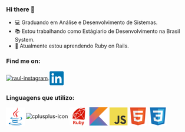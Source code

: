 ### Hi there 👋
- 💻 Graduando em Análise e Desenvolvimento de Sistemas.
- 📚 Estou trabalhando como Estágiario de Desenvolvimento na Brasil System.
- 🌱 Atualmente estou aprendendo Ruby on Rails.

### Find me on:
<a href="https://www.instagram.com/raull_oliiveira/">
  <img align="center" alt="raul-instagram" width="40" height="40" src="https://img-premium.flaticon.com/png/512/1384/1384063.png?token=exp=1623284527~hmac=7871a964ca679aa8aa3b7e3125501849">
</a>

<a href="https://www.linkedin.com/in/raul-oliveira1231/">
  <img align="center" alt="raul-linkedin" width="40" height="40" src="https://raw.githubusercontent.com/devicons/devicon/master/icons/linkedin/linkedin-original.svg">
</a>


### Linguagens que utilizo:
<p>
  <img align="center" alt="java-icon" width="50" height="50" src="https://raw.githubusercontent.com/devicons/devicon/master/icons/java/java-original.svg">
  <img align="center" alt="cplusplus-icon" width="50" height="50" src="https://user-images.githubusercontent.com/42747200/46140125-da084900-c26d-11e8-8ea7-c45ae6306309.png">
  <img align="center" alt="ruby-icon" width="50" height="50" src="https://raw.githubusercontent.com/devicons/devicon/master/icons/ruby/ruby-plain-wordmark.svg">
  <img align="center" alt="kotlin-icon" width="50" height="50" src="https://raw.githubusercontent.com/devicons/devicon/master/icons/kotlin/kotlin-original.svg">
  <img align="center" alt="javascript-icon" width="50" height="50" src="https://raw.githubusercontent.com/devicons/devicon/master/icons/javascript/javascript-original.svg">
  <img align="center" alt="html-icon" width="50" height="50" src="https://raw.githubusercontent.com/devicons/devicon/master/icons/html5/html5-original.svg">
  <img align="center" alt="css-icon" width="50" height="50" src="https://raw.githubusercontent.com/devicons/devicon/master/icons/css3/css3-original.svg">
</p>


<!--
**sandersonraul/sandersonraul** is a ✨ _special_ ✨ repository because its `README.md` (this file) appears on your GitHub profile.

Here are some ideas to get you started:

- 🔭 I’m currently working on ...
- 🌱 I’m currently learning ...
- 👯 I’m looking to collaborate on ...
- 🤔 I’m looking for help with ...
- 💬 Ask me about ...
- 📫 How to reach me: ...
- 😄 Pronouns: ...
- ⚡ Fun fact: ...
-->
